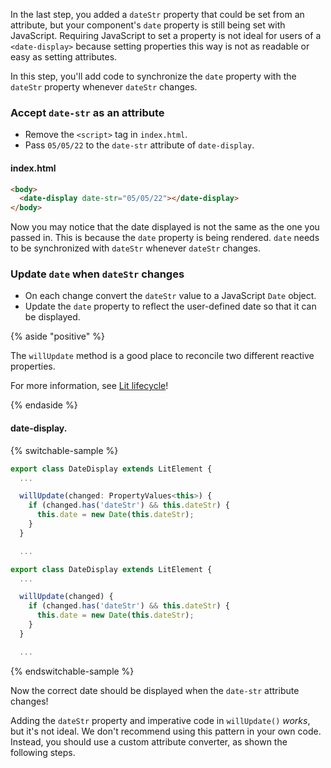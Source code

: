 In the last step, you added a `dateStr` property that could be set from an attribute, but your component's `date` property is still being set with JavaScript. Requiring JavaScript to set a property is not ideal for users of a `<date-display>` because setting properties this way is not as readable or easy as setting attributes.

In this step, you'll add code to synchronize the `date` property with the `dateStr` property whenever `dateStr` changes.

### Accept `date-str` as an attribute

* Remove the `<script>` tag in `index.html`.
* Pass `05/05/22` to the `date-str` attribute of `date-display`.

#### index.html

```html
<body>
  <date-display date-str="05/05/22"></date-display>
</body>
```

Now you may notice that the date displayed is not the same as the one you passed in. This is because the `date` property is being rendered. `date` needs to be synchronized with `dateStr` whenever `dateStr` changes.

### Update `date` when `dateStr` changes

* On each change convert the `dateStr` value to a JavaScript `Date` object.
* Update the `date` property to reflect the user-defined date so that it can be displayed.

{% aside "positive" %}

The `willUpdate` method is a good place to reconcile two different reactive properties.

For more information, see [Lit lifecycle](/docs/components/lifecycle/)!

{% endaside %}

#### date-display.<ts-js></ts-js>

{% switchable-sample %}

```ts
export class DateDisplay extends LitElement {
  ...

  willUpdate(changed: PropertyValues<this>) {
    if (changed.has('dateStr') && this.dateStr) {
      this.date = new Date(this.dateStr);
    }
  }

  ...
```

```js
export class DateDisplay extends LitElement {
  ...

  willUpdate(changed) {
    if (changed.has('dateStr') && this.dateStr) {
      this.date = new Date(this.dateStr);
    }
  }

  ...
```

{% endswitchable-sample %}

Now the correct date should be displayed when the `date-str` attribute changes!

Adding the `dateStr` property and imperative code in `willUpdate()` *works*, but it's not ideal. We don't recommend using this pattern in your own code. Instead, you should use a custom attribute converter, as shown the following steps.

